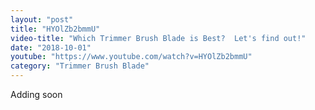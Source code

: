 ```yaml
---
layout: "post"
title: "HYOlZb2bmmU"
video-title: "Which Trimmer Brush Blade is Best?  Let's find out!"
date: "2018-10-01"
youtube: "https://www.youtube.com/watch?v=HYOlZb2bmmU"
category: "Trimmer Brush Blade"
---
```

<div class="space-y-1"><p class="text-gray-400">Adding soon</p></div>